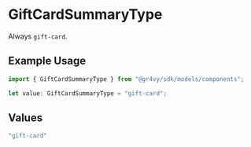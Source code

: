 # GiftCardSummaryType

Always `gift-card`.

## Example Usage

```typescript
import { GiftCardSummaryType } from "@gr4vy/sdk/models/components";

let value: GiftCardSummaryType = "gift-card";
```

## Values

```typescript
"gift-card"
```